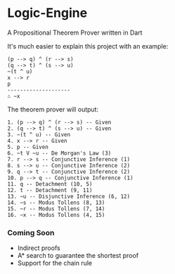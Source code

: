 # Logic-Engine
A Propositional Theorem Prover written in Dart

It's much easier to explain this project with an example: 

```
(p --> q) ^ (r --> s)
(q --> t) ^ (s --> u)
~(t ^ u)
x --> r
p
--------------------
∴ ~x
```

The theorem prover will output: 

```
1. (p --> q) ^ (r --> s) -- Given
2. (q --> t) ^ (s --> u) -- Given
3. ~(t ^ u) -- Given
4. x --> r -- Given
5. p -- Given
6. ~t V ~u -- De Morgan's Law (3)
7. r --> s -- Conjunctive Inference (1)
8. s --> u -- Conjunctive Inference (2)
9. q --> t -- Conjunctive Inference (2)
10. p --> q -- Conjunctive Inference (1)
11. q -- Detachment (10, 5)
12. t -- Detachment (9, 11)
13. ~u -- Disjunctive Inference (6, 12)
14. ~s -- Modus Tollens (8, 13)
15. ~r -- Modus Tollens (7, 14)
16. ~x -- Modus Tollens (4, 15)
```

### Coming Soon
- Indirect proofs
- A* search to guarantee the shortest proof
- Support for the chain rule
